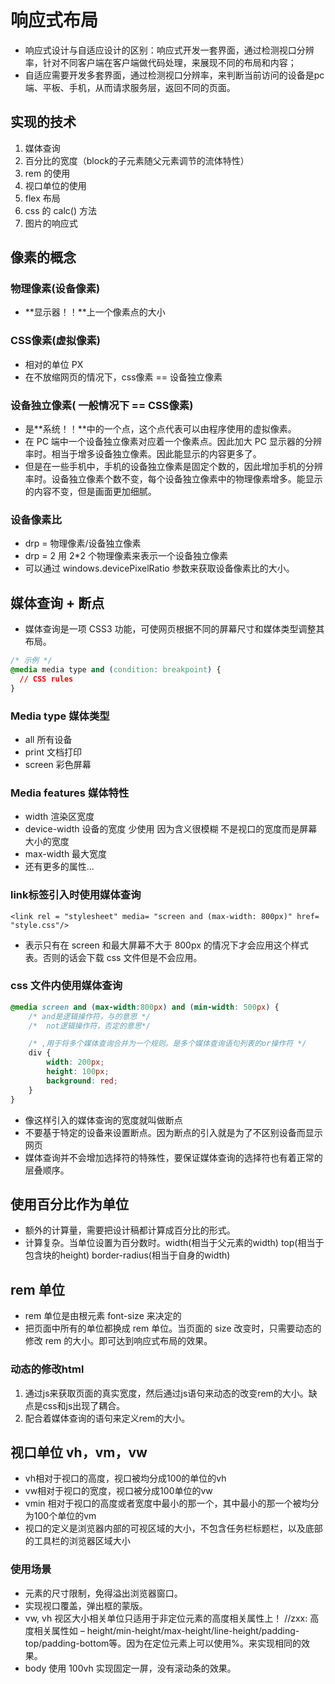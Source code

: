 # 响应式布局

* 响应式设计与自适应设计的区别：响应式开发一套界面，通过检测视口分辨率，针对不同客户端在客户端做代码处理，来展现不同的布局和内容；
* 自适应需要开发多套界面，通过检测视口分辨率，来判断当前访问的设备是pc端、平板、手机，从而请求服务层，返回不同的页面。

## 实现的技术

1. 媒体查询
2. 百分比的宽度（block的子元素随父元素调节的流体特性）
3. rem 的使用
4. 视口单位的使用
5. flex 布局
6. css 的 calc() 方法
7. 图片的响应式

## 像素的概念

### 物理像素(设备像素)

* **显示器！！**上一个像素点的大小

### CSS像素(虚拟像素)

* 相对的单位 PX
* 在不放缩网页的情况下，css像素 == 设备独立像素

### 设备独立像素( 一般情况下 == CSS像素)

* 是**系统！！**中的一个点，这个点代表可以由程序使用的虚拟像素。
* 在 PC 端中一个设备独立像素对应着一个像素点。因此加大 PC 显示器的分辨率时。相当于增多设备独立像素。因此能显示的内容更多了。
* 但是在一些手机中，手机的设备独立像素是固定个数的，因此增加手机的分辨率时。设备独立像素个数不变，每个设备独立像素中的物理像素增多。能显示的内容不变，但是画面更加细腻。

### 设备像素比

* drp = 物理像素/设备独立像素
* drp = 2  用 2*2 个物理像素来表示一个设备独立像素
* 可以通过 windows.devicePixelRatio 参数来获取设备像素比的大小。

## 媒体查询 + 断点

* 媒体查询是一项 CSS3 功能，可使网页根据不同的屏幕尺寸和媒体类型调整其布局。

```css
/* 示例 */
@media media type and (condition: breakpoint) {
  // CSS rules
}
```

### Media type 媒体类型

* all 所有设备
* print 文档打印
* screen 彩色屏幕

### Media features 媒体特性

* width 渲染区宽度
* device-width 设备的宽度  少使用 因为含义很模糊 不是视口的宽度而是屏幕大小的宽度
* max-width 最大宽度
* 还有更多的属性...

### link标签引入时使用媒体查询

```<link rel = "stylesheet" media= "screen and (max-width: 800px)" href= "style.css"/>```

* 表示只有在 screen 和最大屏幕不大于 800px 的情况下才会应用这个样式表。否则的话会下载 css 文件但是不会应用。

### css 文件内使用媒体查询

```css
@media screen and (max-width:800px) and (min-width: 500px) {
    /* and是逻辑操作符，与的意思 */
    /*  not逻辑操作符，否定的意思*/

    /* ,用于将多个媒体查询合并为一个规则。是多个媒体查询语句列表的or操作符 */
    div {
        width: 200px;
        height: 100px;
        background: red;
    }
}
```

* 像这样引入的媒体查询的宽度就叫做断点
* 不要基于特定的设备来设置断点。因为断点的引入就是为了不区别设备而显示网页
* 媒体查询并不会增加选择符的特殊性，要保证媒体查询的选择符也有着正常的层叠顺序。

## 使用百分比作为单位

* 额外的计算量，需要把设计稿都计算成百分比的形式。
* 计算复杂。当单位设置为百分数时。width(相当于父元素的width) top(相当于包含块的height) border-radius(相当于自身的width)

## rem 单位

* rem 单位是由根元素 font-size 来决定的
* 把页面中所有的单位都换成 rem 单位。当页面的 size 改变时，只需要动态的修改 rem 的大小。即可达到响应式布局的效果。

### 动态的修改html

1. 通过js来获取页面的真实宽度，然后通过js语句来动态的改变rem的大小。缺点是css和js出现了耦合。
2. 配合着媒体查询的语句来定义rem的大小。

## 视口单位 vh，vm，vw

* vh相对于视口的高度，视口被均分成100的单位的vh
* vw相对于视口的宽度，视口被分成100单位的vw
* vmin 相对于视口的高度或者宽度中最小的那一个，其中最小的那一个被均分为100个单位的vm
* 视口的定义是浏览器内部的可视区域的大小，不包含任务栏标题栏，以及底部的工具栏的浏览器区域大小

### 使用场景

* 元素的尺寸限制，免得溢出浏览器窗口。
* 实现视口覆盖，弹出框的蒙版。
* vw, vh 视区大小相关单位只适用于非定位元素的高度相关属性上！ //zxx: 高度相关属性如 – height/min-height/max-height/line-height/padding-top/padding-bottom等。因为在定位元素上可以使用%。来实现相同的效果。
* body 使用 100vh 实现固定一屏，没有滚动条的效果。

